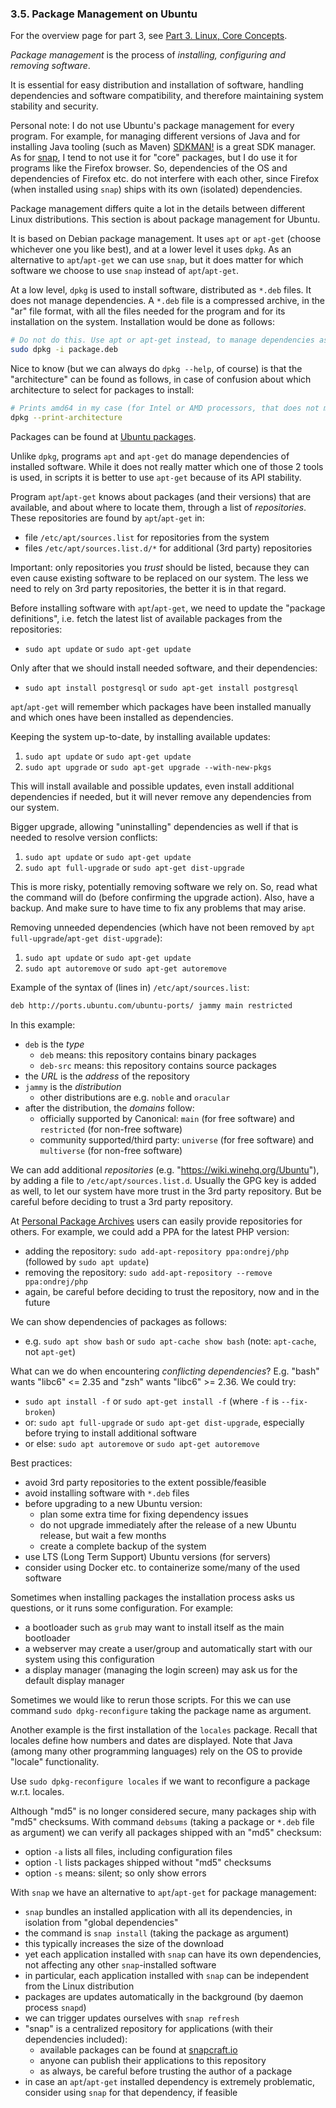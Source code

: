 
### 3.5. Package Management on Ubuntu

For the overview page for part 3, see [Part 3. Linux, Core Concepts](./part-3-linux-core-concepts.md).

*Package management* is the process of *installing, configuring and removing software*.

It is essential for easy distribution and installation of software, handling dependencies and
software compatibility, and therefore maintaining system stability and security.

Personal note: I do not use Ubuntu's package management for every program. For example, for managing
different versions of Java and for installing Java tooling (such as Maven) [SDKMAN!](https://sdkman.io/)
is a great SDK manager. As for [snap](https://snapcraft.io/), I tend to not use it for "core" packages,
but I do use it for programs like the Firefox browser. So, dependencies of the OS and dependencies
of Firefox etc. do not interfere with each other, since Firefox (when installed using `snap`) ships
with its own (isolated) dependencies.

Package management differs quite a lot in the details between different Linux distributions.
This section is about package management for Ubuntu.

It is based on Debian package management. It uses `apt` or `apt-get` (choose whichever one you like best),
and at a lower level it uses `dpkg`. As an alternative to `apt`/`apt-get` we can use `snap`, but it does
matter for which software we choose to use `snap` instead of `apt`/`apt-get`.

At a low level, `dpkg` is used to install software, distributed as `*.deb` files. It does not manage
dependencies. A `*.deb` file is a compressed archive, in the "ar" file format, with all the files
needed for the program and for its installation on the system. Installation would be done as follows:

```bash
# Do not do this. Use apt or apt-get instead, to manage dependencies as well.
sudo dpkg -i package.deb
```

Nice to know (but we can always do `dpkg --help`, of course) is that the "architecture" can be found as
follows, in case of confusion about which architecture to select for packages to install:

```bash
# Prints amd64 in my case (for Intel or AMD processors, that does not matter)
dpkg --print-architecture
```

Packages can be found at [Ubuntu packages](https://packages.ubuntu.com/).

Unlike `dpkg`, programs `apt` and `apt-get` do manage dependencies of installed software. While it does
not really matter which one of those 2 tools is used, in scripts it is better to use `apt-get` because
of its API stability.

Program `apt`/`apt-get` knows about packages (and their versions) that are available, and about where to locate
them, through a list of *repositories*. These repositories are found by `apt`/`apt-get` in:
* file `/etc/apt/sources.list` for repositories from the system
* files `/etc/apt/sources.list.d/*` for additional (3rd party) repositories

Important: only repositories you *trust* should be listed, because they can even cause existing software
to be replaced on our system. The less we need to rely on 3rd party repositories, the better it is in that
regard.

Before installing software with `apt`/`apt-get`, we need to update the "package definitions", i.e.
fetch the latest list of available packages from the repositories:
* `sudo apt update` or `sudo apt-get update`

Only after that we should install needed software, and their dependencies:
* `sudo apt install postgresql` or `sudo apt-get install postgresql`

`apt`/`apt-get` will remember which packages have been installed manually and which ones have been
installed as dependencies.

Keeping the system up-to-date, by installing available updates:
1. `sudo apt update` or `sudo apt-get update`
2. `sudo apt upgrade` or `sudo apt-get upgrade --with-new-pkgs`

This will install available and possible updates, even install additional dependencies if needed,
but it will never remove any dependencies from our system.

Bigger upgrade, allowing "uninstalling" dependencies as well if that is needed to resolve version conflicts:
1. `sudo apt update` or `sudo apt-get update`
2. `sudo apt full-upgrade` or `sudo apt-get dist-upgrade`

This is more risky, potentially removing software we rely on. So, read what the command will do
(before confirming the upgrade action). Also, have a backup. And make sure to have time to fix
any problems that may arise.

Removing unneeded dependencies (which have not been removed by `apt full-upgrade`/`apt-get dist-upgrade`):
1. `sudo apt update` or `sudo apt-get update`
2. `sudo apt autoremove` or `sudo apt-get autoremove`

Example of the syntax of (lines in) `/etc/apt/sources.list`:

```bash
deb http://ports.ubuntu.com/ubuntu-ports/ jammy main restricted
```

In this example:
* `deb` is the *type*
  * `deb` means: this repository contains binary packages
  * `deb-src` means: this repository contains source packages
* the *URL* is the *address* of the repository
* `jammy` is the *distribution*
  * other distributions are e.g. `noble` and `oracular`
* after the distribution, the *domains* follow:
  * officially supported by Canonical: `main` (for free software) and `restricted` (for non-free software)
  * community supported/third party: `universe` (for free software) and `multiverse` (for non-free software)

We can add additional *repositories* (e.g. "https://wiki.winehq.org/Ubuntu"), by adding a file to
`/etc/apt/sources.list.d`. Usually the GPG key is added as well, to let our system have more trust
in the 3rd party repository. But be careful before deciding to trust a 3rd party repository.

At [Personal Package Archives](https://launchpad.net/ubuntu/+ppas) users can easily provide repositories
for others. For example, we could add a PPA for the latest PHP version:
* adding the repository: `sudo add-apt-repository ppa:ondrej/php` (followed by `sudo apt update`)
* removing the repository: `sudo add-apt-repository --remove ppa:ondrej/php`
* again, be careful before deciding to trust the repository, now and in the future

We can show dependencies of packages as follows:
* e.g. `sudo apt show bash` or `sudo apt-cache show bash` (note: `apt-cache`, not `apt-get`)

What can we do when encountering *conflicting dependencies*? E.g. "bash" wants "libc6" <= 2.35 and
"zsh" wants "libc6" >= 2.36. We could try:
* `sudo apt install -f` or `sudo apt-get install -f` (where `-f` is `--fix-broken`)
* or: `sudo apt full-upgrade` or `sudo apt-get dist-upgrade`, especially before trying to install additional software
* or else: `sudo apt autoremove` or `sudo apt-get autoremove`

Best practices:
* avoid 3rd party repositories to the extent possible/feasible
* avoid installing software with `*.deb` files
* before upgrading to a new Ubuntu version:
  * plan some extra time for fixing dependency issues
  * do not upgrade immediately after the release of a new Ubuntu release, but wait a few months
  * create a complete backup of the system
* use LTS (Long Term Support) Ubuntu versions (for servers)
* consider using Docker etc. to containerize some/many of the used software

Sometimes when installing packages the installation process asks us questions, or it runs
some configuration. For example:
* a bootloader such as `grub` may want to install itself as the main bootloader
* a webserver may create a user/group and automatically start with our system using this configuration
* a display manager (managing the login screen) may ask us for the default display manager

Sometimes we would like to rerun those scripts. For this we can use command
`sudo dpkg-reconfigure` taking the package name as argument.

Another example is the first installation of the `locales` package. Recall that locales define how
numbers and dates are displayed. Note that Java (among many other programming languages) rely on the
OS to provide "locale" functionality.

Use `sudo dpkg-reconfigure locales` if we want to reconfigure a package w.r.t. locales.

Although "md5" is no longer considered secure, many packages ship with "md5" checksums. With
command `debsums` (taking a package or `*.deb` file as argument) we can verify all packages shipped
with an "md5" checksum:
* option `-a` lists all files, including configuration files
* option `-l` lists packages shipped without "md5" checksums
* option `-s` means: silent; so only show errors

With `snap` we have an alternative to `apt`/`apt-get` for package management:
* `snap` bundles an installed application with all its dependencies, in isolation from "global dependencies"
* the command is `snap install` (taking the package as argument)
* this typically increases the size of the download
* yet each application installed with `snap` can have its own dependencies, not affecting any other `snap`-installed software
* in particular, each application installed with `snap` can be independent from the Linux distribution
* packages are updates automatically in the background (by daemon process `snapd`)
* we can trigger updates ourselves with `snap refresh`
* "snap" is a centralized repository for applications (with their dependencies included):
  * available packages can be found at [snapcraft.io](https://snapcraft.io/)
  * anyone can publish their applications to this repository
  * as always, be careful before trusting the author of a package
* in case an `apt`/`apt-get` installed dependency is extremely problematic, consider using `snap` for that dependency, if feasible
